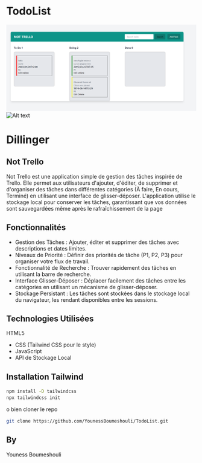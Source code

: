 # TodoList
![Alt text](./src/screenShot.png?raw=true "Title")
![Alt text](./src/Screenshot2.png.png?raw=true "Title")
# Dillinger
## Not Trello



Not Trello est une application simple de gestion des tâches inspirée de Trello. Elle permet aux utilisateurs d'ajouter, d'éditer, de supprimer et d'organiser des tâches dans différentes catégories (À faire, En cours, Terminé) en utilisant une interface de glisser-déposer. L'application utilise le stockage local pour conserver les tâches, garantissant que vos données sont sauvegardées même après le rafraîchissement de la page


## Fonctionnalités


- Gestion des Tâches : Ajouter, éditer et supprimer des tâches avec descriptions et dates limites.
- Niveaux de Priorité : Définir des priorités de tâche (P1, P2, P3) pour organiser votre flux de travail.
- Fonctionnalité de Recherche : Trouver rapidement des tâches en utilisant la barre de recherche.
- Interface Glisser-Déposer : Déplacer facilement des tâches entre les catégories en utilisant un mécanisme de glisser-déposer.
- Stockage Persistant : Les tâches sont stockées dans le stockage local du navigateur, les rendant disponibles entre les sessions.
## Technologies Utilisées

HTML5
- CSS (Tailwind CSS pour le style)
- JavaScript
- API de Stockage Local


## Installation Tailwind

```sh
npm install -D tailwindcss
npx tailwindcss init
```

o bien cloner le repo

```sh
git clone https://github.com/YounessBoumeshouli/TodoList.git
```



## By

Youness Boumeshouli